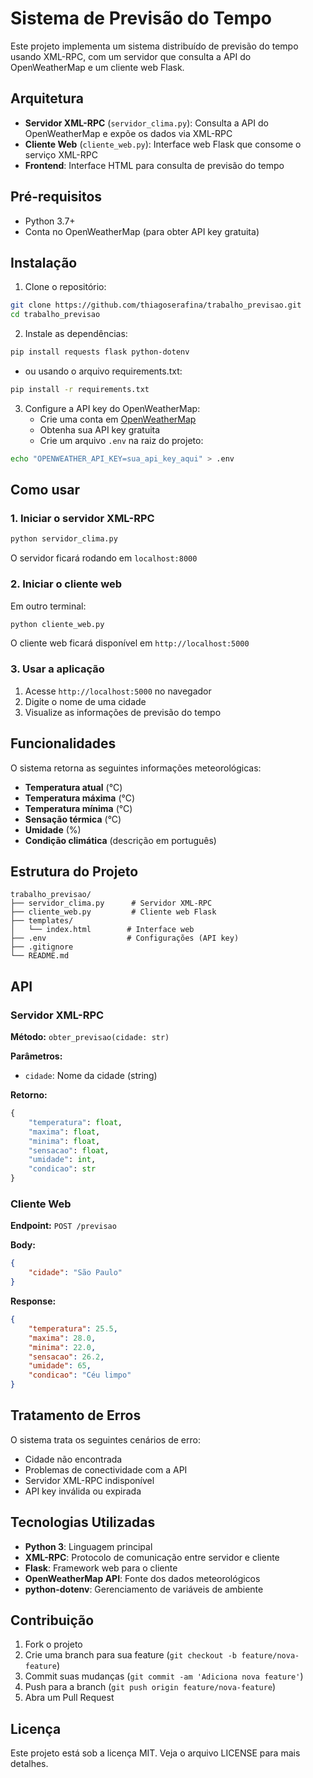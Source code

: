 # Sistema de Previsão do Tempo

Este projeto implementa um sistema distribuído de previsão do tempo usando XML-RPC, com um servidor que consulta a API do OpenWeatherMap e um cliente web Flask.

## Arquitetura

- **Servidor XML-RPC** (`servidor_clima.py`): Consulta a API do OpenWeatherMap e expõe os dados via XML-RPC
- **Cliente Web** (`cliente_web.py`): Interface web Flask que consome o serviço XML-RPC
- **Frontend**: Interface HTML para consulta de previsão do tempo

## Pré-requisitos

- Python 3.7+
- Conta no OpenWeatherMap (para obter API key gratuita)

## Instalação

1. Clone o repositório:
```bash
git clone https://github.com/thiagoserafina/trabalho_previsao.git
cd trabalho_previsao
```

2. Instale as dependências:
```bash
pip install requests flask python-dotenv
```
- ou usando o arquivo requirements.txt:
```bash
pip install -r requirements.txt
```


3. Configure a API key do OpenWeatherMap:
   - Crie uma conta em [OpenWeatherMap](https://openweathermap.org/api)
   - Obtenha sua API key gratuita
   - Crie um arquivo `.env` na raiz do projeto:
```bash
echo "OPENWEATHER_API_KEY=sua_api_key_aqui" > .env
```

## Como usar

### 1. Iniciar o servidor XML-RPC

```bash
python servidor_clima.py
```

O servidor ficará rodando em `localhost:8000`

### 2. Iniciar o cliente web

Em outro terminal:

```bash
python cliente_web.py
```

O cliente web ficará disponível em `http://localhost:5000`

### 3. Usar a aplicação

1. Acesse `http://localhost:5000` no navegador
2. Digite o nome de uma cidade
3. Visualize as informações de previsão do tempo

## Funcionalidades

O sistema retorna as seguintes informações meteorológicas:

- **Temperatura atual** (°C)
- **Temperatura máxima** (°C)
- **Temperatura mínima** (°C)
- **Sensação térmica** (°C)
- **Umidade** (%)
- **Condição climática** (descrição em português)

## Estrutura do Projeto

```
trabalho_previsao/
├── servidor_clima.py      # Servidor XML-RPC
├── cliente_web.py         # Cliente web Flask
├── templates/
│   └── index.html        # Interface web
├── .env                  # Configurações (API key)
├── .gitignore
└── README.md
```

## API

### Servidor XML-RPC

**Método:** `obter_previsao(cidade: str)`

**Parâmetros:**
- `cidade`: Nome da cidade (string)

**Retorno:**
```python
{
    "temperatura": float,
    "maxima": float,
    "minima": float,
    "sensacao": float,
    "umidade": int,
    "condicao": str
}
```

### Cliente Web

**Endpoint:** `POST /previsao`

**Body:**
```json
{
    "cidade": "São Paulo"
}
```

**Response:**
```json
{
    "temperatura": 25.5,
    "maxima": 28.0,
    "minima": 22.0,
    "sensacao": 26.2,
    "umidade": 65,
    "condicao": "Céu limpo"
}
```

## Tratamento de Erros

O sistema trata os seguintes cenários de erro:

- Cidade não encontrada
- Problemas de conectividade com a API
- Servidor XML-RPC indisponível
- API key inválida ou expirada

## Tecnologias Utilizadas

- **Python 3**: Linguagem principal
- **XML-RPC**: Protocolo de comunicação entre servidor e cliente
- **Flask**: Framework web para o cliente
- **OpenWeatherMap API**: Fonte dos dados meteorológicos
- **python-dotenv**: Gerenciamento de variáveis de ambiente

## Contribuição

1. Fork o projeto
2. Crie uma branch para sua feature (`git checkout -b feature/nova-feature`)
3. Commit suas mudanças (`git commit -am 'Adiciona nova feature'`)
4. Push para a branch (`git push origin feature/nova-feature`)
5. Abra um Pull Request

## Licença

Este projeto está sob a licença MIT. Veja o arquivo LICENSE para mais detalhes.